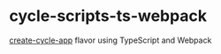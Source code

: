 
# cycle-scripts-ts-webpack

[create-cycle-app](https://github.com/cyclejs-community/create-cycle-app) flavor using TypeScript and Webpack
